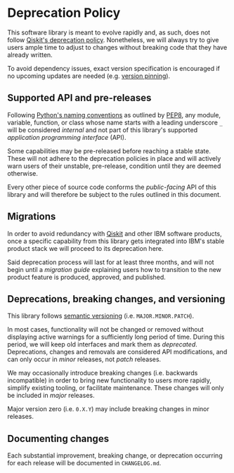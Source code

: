 # Deprecation Policy

This software library is meant to evolve rapidly and, as such, does not follow [Qiskit's deprecation policy](https://github.com/Qiskit/qiskit/blob/main/DEPRECATION.md). Nonetheless, we will always try to give users ample time to adjust to changes without breaking code that they have already written.

To avoid dependency issues, exact version specification is encouraged if no upcoming updates are needed (e.g. [version pinning](https://www.easypost.com/dependency-pinning-guide)).


## Supported API and pre-releases

Following [Python's naming conventions](https://realpython.com/python-double-underscore/) as outlined by [PEP8](https://peps.python.org/pep-0008/), any module, variable, function, or class whose name starts with a leading underscore `_` will be considered _internal_ and not part of this library's supported _application programming interface_ (API).

Some capabilities may be pre-released before reaching a stable state. These will not adhere to the deprecation policies in place and will actively warn users of their unstable, pre-release, condition until they are deemed otherwise.

Every other piece of source code conforms the _public-facing_ API of this library and will therefore be subject to the rules outlined in this document.


## Migrations

In order to avoid redundancy with [Qiskit](https://www.ibm.com/quantum/qiskit) and other IBM software products, once a specific capability from this library gets integrated into IBM's stable product stack we will proceed to its deprecation here.

Said deprecation process will last for at least three months, and will not begin until a _migration guide_ explaining users how to transition to the new product feature is produced, approved, and published.


## Deprecations, breaking changes, and versioning

This library follows [semantic versioning](https://semver.org/) (i.e. `MAJOR.MINOR.PATCH`).

In most cases, functionality will not be changed or removed without displaying active warnings for a sufficiently long period of time. During this period, we will keep old interfaces and mark them as _deprecated_. Deprecations, changes and removals are considered API modifications, and can only occur in _minor_ releases, not _patch_ releases.

We may occasionally introduce breaking changes (i.e. backwards incompatible) in order to bring new functionality to users more rapidly, simplify existing tooling, or facilitate maintenance. These changes will only be included in _major_ releases.

Major version zero (i.e. `0.X.Y`) may include breaking changes in minor releases.


## Documenting changes

Each substantial improvement, breaking change, or deprecation occurring for each release will be documented in `CHANGELOG.md`.

